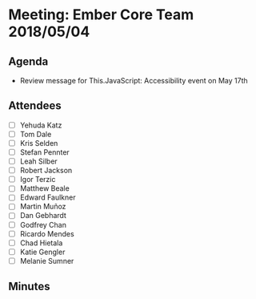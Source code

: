 # Meeting: Ember Core Team 2018/05/04

## Agenda

- Review message for This.JavaScript: Accessibility event on May 17th


## Attendees

- [ ] Yehuda Katz
- [ ] Tom Dale
- [ ] Kris Selden
- [ ] Stefan Pennter
- [ ] Leah Silber
- [ ] Robert Jackson
- [ ] Igor Terzic
- [ ] Matthew Beale
- [ ] Edward Faulkner
- [ ] Martin Muñoz
- [ ] Dan Gebhardt
- [ ] Godfrey Chan
- [ ] Ricardo Mendes
- [ ] Chad Hietala
- [ ] Katie Gengler
- [ ] Melanie Sumner

## Minutes
